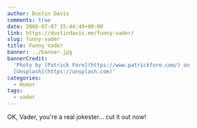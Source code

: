 ```yaml
---
author: Dustin Davis
comments: true
date: 2008-07-07 15:44:49+00:00
link: https://dustindavis.me/funny-vader/
slug: funny-vader
title: Funny Vader
banner: ../banner.jpg
bannerCredit:
  'Photo by [Patrick Fore](https://www.patrickfore.com/) on
  [Unsplash](https://unsplash.com)'
categories:
  - Humor
tags:
  - vader
---
```


OK, Vader, you're a real jokester... cut it out now!
